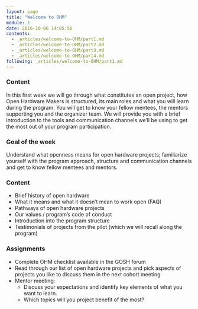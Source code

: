 ```yaml
---
layout: page
title: "Welcome to OHM"
module: 1
date: 2016-10-06 14:05:56
contents:
  - _articles/welcome-to-OHM/part1.md
  - _articles/welcome-to-OHM/part2.md
  - _articles/welcome-to-OHM/part3.md
  - _articles/welcome-to-OHM/part4.md
following: _articles/welcome-to-OHM/part1.md
---
```

### Content

In this first week we will go through what constitutes an open project, how Open Hardware Makers is structured, its main roles and what you will learn during the program. You will get to know your fellow mentees, the mentors supporting you and the organizer team. We will provide you with a brief introduction to the tools and communication channels we’ll be using to get the most out of your program participation.

### Goal of the week

Understand what openness means for open hardware projects; familiarize yourself with the program approach, structure and communication channels and get to know fellow mentees and mentors.

### Content
- Brief history of open hardware
- What it means and what it doesn’t mean to work open (FAQ)
- Pathways of open hardware projects
- Our values / program’s code of conduct
- Introduction into the program structure
- Testimonials of projects from the pilot (which we will recall along the program)

### Assignments
- Complete OHM checklist available in the GOSH forum
- Read through our list of open hardware projects and pick aspects of projects you like to discuss them in the next cohort meeting
- Mentor meeting:
  - Discuss your expectations and identify key elements of what you want to learn.
  - Which topics will you project benefit of the most?
